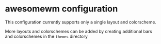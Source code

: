 # awesomewm configuration

This configuration currently supports only a single layout and colorscheme.

More layouts and colorschemes can be added by creating additional bars and colorschemes in the
`themes` directory
